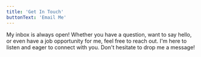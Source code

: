 ```yaml
---
title: 'Get In Touch'
buttonText: 'Email Me'
---
```


My inbox is always open! Whether you have a question, want to say hello, or even have a job opportunity for me, feel free to reach out. I'm here to listen and eager to connect with you. Don't hesitate to drop me a message!
